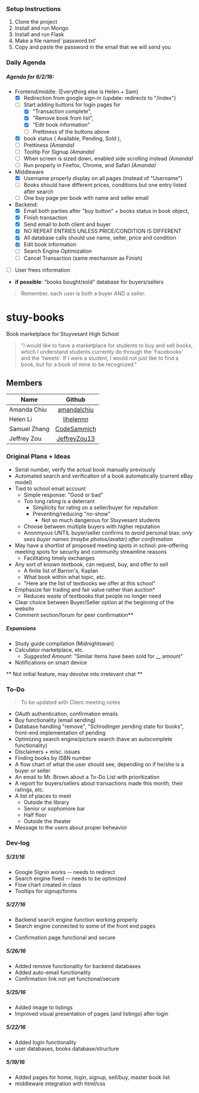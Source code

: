 ### Setup Instructions
1. Clone the project
2. Install and run Mongo
3. Install and run Flask
4. Make a file named 'password.txt'
5. Copy and paste the password in the email that we will send you

### Daily Agenda

##### Agenda for 6/2/16:

- Frontend/middle: (Everything else is Helen + Sam)
	- [x] Redirection from google sign-in (update: redirects to "/index")
	- [ ] Start adding buttons for login pages for
		- [x] "Transaction complete",
		- [x] "Remove book from list",
		- [x] "Edit book information"
		- [ ] Prettiness of the buttons above
	- [x] book status ( Available, Pending, Sold ),
	- [ ] Prettiness *(Amanda)*
	- [ ] Tooltip For Signup *(Amanda)*
	- [ ] When screen is sized down, enabled side scrolling instead *(Amanda)*
	- [ ] Run properly in Firefox, Chrome, and Safari *(Amanda)*
- Middleware
	- [x] Username properly display on all pages (instead of "Username")
	- [ ] Books should have different prices, conditions but one entry listed after search
	 - [ ] One buy page per book with name and seller email
- Backend:
	- [x] Email both parties after "buy button" + books status in book object,
	- [x] Finish transaction
	 - [x] Send email to both client and buyer
	- [x] NO REPEAT ENTRIES UNLESS PRICE/CONDITION IS DIFFERENT
	- [x] All database calls should use name, seller, price and condition
	- [x] Edit book information
	- [ ] Search Engine Optimization
	- [ ] Cancel Transaction (same mechanism as Finish)

 - [ ] User frees information

- **if possible**: "books bought/sold" database for buyers/sellers

> Remember, each user is both a buyer AND a seller.




# stuy-books
Book marketplace for Stuyvesant High School

> "I would like to have a marketplace for students to buy and sell books, which I understand students currently do through the 'Facebooks' and the 'tweets'. If I were a student, I would not just like to find a book, but for a book of mine to be recognized."

## Members
| Name        | Github           |
| ------------- |:-------------:|
| Amanda Chiu  | [amandalchiu](https://github.com/amandalchiu)           |
| Helen Li    | [lihelennn](https://github.com/lihelennn)      |
| Samuel Zhang |[CodeSammich](https://github.com/CodeSammich)  |
| Jeffrey Zou |[JeffreyZou13](https://github.com/JeffreyZou13) |

### Original Plans + Ideas
- Serial number, verify the actual book manually previously
- Automated search and verification of a book automatically (current eBay model)
- Tied to school email account
  - Simple response: "Good or bad"
  - Too long rating is a deterrant
    - Simplicity for rating on a seller/buyer for reputation
	- Preventing/reducing "no-show"
	  - Not so much dangerous for Stuyvesant students
  - Choose between multiple buyers with higher reputation
  - Anonmyous UNTIL buyer/seller confirms to _avoid_ personal bias: _only sees buyer names (maybe photos/avatar) after confirmation_
- May have a shortlist of proposed meeting spots in school: pre-offering meeting spots for security and community streamline reasons
  - Facilitating timely exchanges
- Any sort of known textbook, can request, buy, and offer to sell
  - A finite list of Barron's, Kaplan
  - What book within what topic, etc.
  - "Here are the list of textbooks we offer at this school"
- Emphasize fair trading and fair value rather than auction*
  - Reduces waste of textbooks that people no longer need
- Clear choice between Buyer/Seller option at the beginning of the website
- Comment section/forum for peer confirmation**

##### Expansions
- Study guide compilation (Midnightswan)
- Calculator marketplace, etc.
  - *Suggested Amount*: "Similar items have been sold for __ amount"
- Notifications on smart device

** Not initial feature, may devolve into irrelevant chat **

### To-Do
> To be updated with Client meeting notes
- OAuth authentication, confirmation emails
- Buy functionality (email sending)
- Database handling "remove", "Schrodinger pending state for books", front-end implementation of pending
- Optimizing search engine/picture search (have an autocomplete functionality)
- Disclaimers + misc. issues
- Finding books by ISBN number
- A flow chart of what the user should see, depending on if he/she is a buyer or seller
- An email to Mr. Brown about a To-Do List with prioritization
- A report for buyers/sellers about transactions made this month, their ratings, etc.
- A list of places to meet
	- Outside the library
	- Senior or sophomore bar
	- Half floor
	- Outside the theater
- Message to the users about proper beheavior

### Dev-log
##### 5/31/16
- Google Signin works -- needs to redirect
- Search engine fixed -- needs to be optimized
- Flow chart created in class
- Tooltips for signup/forms


##### 5/27/16
- Backend search engine function working properly
- Search engine connected to some of the front end pages
* Confirmation page functional and secure

##### 5/26/16
- Added remove functionality for backend databases
- Added auto-email functionality
- Confirmation link not yet functional/secure

##### 5/25/16
- Added image to listings
- Improved visual presentation of pages (and listings) after login

##### 5/22/16
- Added login functionality
 - user databases, books database/structure

##### 5/19/16
- Added pages for home, login, signup, sell/buy, master book list
- middleware integration with html/css
